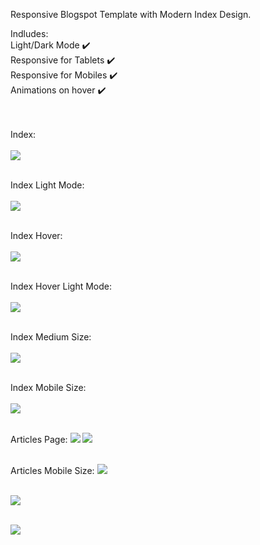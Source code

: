 Responsive Blogspot Template with Modern Index Design.

Indludes:<br/>
  Light/Dark Mode ✔️ <br/>
  Responsive for Tablets ✔️<br/>
  Responsive for Mobiles ✔️ <br/>
  Animations on hover ✔️<br/>
  
  <br/><br/>
Index:<br/><br/>
![](previewImages/1st.png)<br/><br/>

Index Light Mode:<br/><br/>
![](previewImages/2nd.png)<br/><br/>

Index Hover:<br/><br/>
![](previewImages/3rd.png)<br/><br/>

Index Hover Light Mode:<br/><br/>
![](previewImages/4th.png)<br/><br/>

Index Medium Size:<br/><br/>
![](previewImages/5th.png)<br/><br/>

Index Mobile Size:<br/><br/>
![](previewImages/6th.png)<br/><br/>

Articles Page:
![](previewImages/7th.png)
![](previewImages/8th.png)<br/><br/>

Articles Mobile Size:
![](previewImages/10th.png)<br/><br/>

![](previewImages/11th.png)<br/><br/>

![](previewImages/9th.png)<br/><br/>



